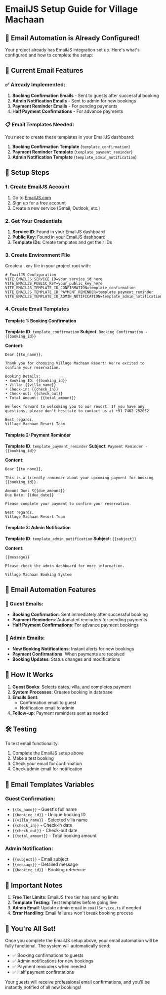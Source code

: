 # EmailJS Setup Guide for Village Machaan

## 🚀 Email Automation is Already Configured!

Your project already has EmailJS integration set up. Here's what's configured and how to complete the setup:

## 📧 Current Email Features

### ✅ Already Implemented:
1. **Booking Confirmation Emails** - Sent to guests after successful booking
2. **Admin Notification Emails** - Sent to admin for new bookings
3. **Payment Reminder Emails** - For pending payments
4. **Half Payment Confirmations** - For advance payments

### 📋 Email Templates Needed:
You need to create these templates in your EmailJS dashboard:

1. **Booking Confirmation Template** (`template_confirmation`)
2. **Payment Reminder Template** (`template_payment_reminder`)
3. **Admin Notification Template** (`template_admin_notification`)

## 🔧 Setup Steps

### 1. Create EmailJS Account
1. Go to [EmailJS.com](https://www.emailjs.com)
2. Sign up for a free account
3. Create a new service (Gmail, Outlook, etc.)

### 2. Get Your Credentials
1. **Service ID**: Found in your EmailJS dashboard
2. **Public Key**: Found in your EmailJS dashboard
3. **Template IDs**: Create templates and get their IDs

### 3. Create Environment File
Create a `.env` file in your project root with:

```env
# EmailJS Configuration
VITE_EMAILJS_SERVICE_ID=your_service_id_here
VITE_EMAILJS_PUBLIC_KEY=your_public_key_here
VITE_EMAILJS_TEMPLATE_ID_CONFIRMATION=template_confirmation
VITE_EMAILJS_TEMPLATE_ID_PAYMENT_REMINDER=template_payment_reminder
VITE_EMAILJS_TEMPLATE_ID_ADMIN_NOTIFICATION=template_admin_notification
```

### 4. Create Email Templates

#### Template 1: Booking Confirmation
**Template ID**: `template_confirmation`
**Subject**: `Booking Confirmation - {{booking_id}}`

**Content**:
```
Dear {{to_name}},

Thank you for choosing Village Machaan Resort! We're excited to confirm your reservation.

Booking Details:
• Booking ID: {{booking_id}}
• Villa: {{villa_name}}
• Check-in: {{check_in}}
• Check-out: {{check_out}}
• Total Amount: {{total_amount}}

We look forward to welcoming you to our resort. If you have any questions, please don't hesitate to contact us at +91 7462 252052.

Best regards,
Village Machaan Resort Team
```

#### Template 2: Payment Reminder
**Template ID**: `template_payment_reminder`
**Subject**: `Payment Reminder - {{booking_id}}`

**Content**:
```
Dear {{to_name}},

This is a friendly reminder about your upcoming payment for booking {{booking_id}}.

Amount Due: ₹{{due_amount}}
Due Date: {{due_date}}

Please complete your payment to confirm your reservation.

Best regards,
Village Machaan Resort Team
```

#### Template 3: Admin Notification
**Template ID**: `template_admin_notification`
**Subject**: `{{subject}}`

**Content**:
```
{{message}}

Please check the admin dashboard for more information.

Village Machaan Booking System
```

## 🎯 Email Automation Features

### 📧 Guest Emails:
- **Booking Confirmation**: Sent immediately after successful booking
- **Payment Reminders**: Automated reminders for pending payments
- **Half Payment Confirmations**: For advance payment bookings

### 📧 Admin Emails:
- **New Booking Notifications**: Instant alerts for new bookings
- **Payment Confirmations**: When payments are received
- **Booking Updates**: Status changes and modifications

## 🔄 How It Works

1. **Guest Books**: Selects dates, villa, and completes payment
2. **System Processes**: Creates booking in database
3. **Emails Sent**:
   - Confirmation email to guest
   - Notification email to admin
4. **Follow-up**: Payment reminders sent as needed

## 🛠️ Testing

To test email functionality:

1. Complete the EmailJS setup above
2. Make a test booking
3. Check your email for confirmation
4. Check admin email for notification

## 📱 Email Templates Variables

### Guest Confirmation:
- `{{to_name}}` - Guest's full name
- `{{booking_id}}` - Unique booking ID
- `{{villa_name}}` - Selected villa name
- `{{check_in}}` - Check-in date
- `{{check_out}}` - Check-out date
- `{{total_amount}}` - Total booking amount

### Admin Notification:
- `{{subject}}` - Email subject
- `{{message}}` - Detailed message
- `{{booking_id}}` - Booking reference

## 🚨 Important Notes

1. **Free Tier Limits**: EmailJS free tier has sending limits
2. **Template Testing**: Test templates before going live
3. **Admin Email**: Update admin email in `emailService.ts` if needed
4. **Error Handling**: Email failures won't break booking process

## 🎉 You're All Set!

Once you complete the EmailJS setup above, your email automation will be fully functional. The system will automatically send:

- ✅ Booking confirmations to guests
- ✅ Admin notifications for new bookings
- ✅ Payment reminders when needed
- ✅ Half payment confirmations

Your guests will receive professional email confirmations, and you'll be instantly notified of all new bookings!




